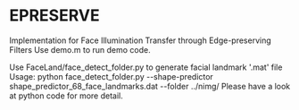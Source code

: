 # EPRESERVE
Implementation for Face Illumination Transfer through Edge-preserving Filters
Use demo.m to run demo code.


Use FaceLand/face_detect_folder.py to generate facial landmark '.mat' file
Usage: 
python face_detect_folder.py --shape-predictor shape_predictor_68_face_landmarks.dat --folder ../nimg/
Please have a look at python code for more detail.

